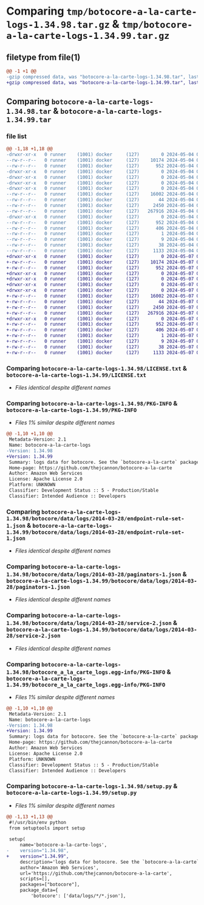 # Comparing `tmp/botocore-a-la-carte-logs-1.34.98.tar.gz` & `tmp/botocore-a-la-carte-logs-1.34.99.tar.gz`

## filetype from file(1)

```diff
@@ -1 +1 @@
-gzip compressed data, was "botocore-a-la-carte-logs-1.34.98.tar", last modified: Sat May  4 01:01:38 2024, max compression
+gzip compressed data, was "botocore-a-la-carte-logs-1.34.99.tar", last modified: Tue May  7 01:02:40 2024, max compression
```

## Comparing `botocore-a-la-carte-logs-1.34.98.tar` & `botocore-a-la-carte-logs-1.34.99.tar`

### file list

```diff
@@ -1,18 +1,18 @@
-drwxr-xr-x   0 runner    (1001) docker     (127)        0 2024-05-04 01:01:38.306241 botocore-a-la-carte-logs-1.34.98/
--rw-r--r--   0 runner    (1001) docker     (127)    10174 2024-05-04 01:01:38.000000 botocore-a-la-carte-logs-1.34.98/LICENSE.txt
--rw-r--r--   0 runner    (1001) docker     (127)      952 2024-05-04 01:01:38.306241 botocore-a-la-carte-logs-1.34.98/PKG-INFO
-drwxr-xr-x   0 runner    (1001) docker     (127)        0 2024-05-04 01:01:38.302241 botocore-a-la-carte-logs-1.34.98/botocore/
-drwxr-xr-x   0 runner    (1001) docker     (127)        0 2024-05-04 01:01:38.302241 botocore-a-la-carte-logs-1.34.98/botocore/data/
-drwxr-xr-x   0 runner    (1001) docker     (127)        0 2024-05-04 01:01:38.302241 botocore-a-la-carte-logs-1.34.98/botocore/data/logs/
-drwxr-xr-x   0 runner    (1001) docker     (127)        0 2024-05-04 01:01:38.306241 botocore-a-la-carte-logs-1.34.98/botocore/data/logs/2014-03-28/
--rw-r--r--   0 runner    (1001) docker     (127)    16002 2024-05-04 01:01:11.000000 botocore-a-la-carte-logs-1.34.98/botocore/data/logs/2014-03-28/endpoint-rule-set-1.json
--rw-r--r--   0 runner    (1001) docker     (127)       44 2024-05-04 01:01:11.000000 botocore-a-la-carte-logs-1.34.98/botocore/data/logs/2014-03-28/examples-1.json
--rw-r--r--   0 runner    (1001) docker     (127)     2450 2024-05-04 01:01:11.000000 botocore-a-la-carte-logs-1.34.98/botocore/data/logs/2014-03-28/paginators-1.json
--rw-r--r--   0 runner    (1001) docker     (127)   267916 2024-05-04 01:01:11.000000 botocore-a-la-carte-logs-1.34.98/botocore/data/logs/2014-03-28/service-2.json
-drwxr-xr-x   0 runner    (1001) docker     (127)        0 2024-05-04 01:01:38.306241 botocore-a-la-carte-logs-1.34.98/botocore_a_la_carte_logs.egg-info/
--rw-r--r--   0 runner    (1001) docker     (127)      952 2024-05-04 01:01:38.000000 botocore-a-la-carte-logs-1.34.98/botocore_a_la_carte_logs.egg-info/PKG-INFO
--rw-r--r--   0 runner    (1001) docker     (127)      406 2024-05-04 01:01:38.000000 botocore-a-la-carte-logs-1.34.98/botocore_a_la_carte_logs.egg-info/SOURCES.txt
--rw-r--r--   0 runner    (1001) docker     (127)        1 2024-05-04 01:01:38.000000 botocore-a-la-carte-logs-1.34.98/botocore_a_la_carte_logs.egg-info/dependency_links.txt
--rw-r--r--   0 runner    (1001) docker     (127)        9 2024-05-04 01:01:38.000000 botocore-a-la-carte-logs-1.34.98/botocore_a_la_carte_logs.egg-info/top_level.txt
--rw-r--r--   0 runner    (1001) docker     (127)       38 2024-05-04 01:01:38.306241 botocore-a-la-carte-logs-1.34.98/setup.cfg
--rw-r--r--   0 runner    (1001) docker     (127)     1133 2024-05-04 01:01:38.000000 botocore-a-la-carte-logs-1.34.98/setup.py
+drwxr-xr-x   0 runner    (1001) docker     (127)        0 2024-05-07 01:02:40.516096 botocore-a-la-carte-logs-1.34.99/
+-rw-r--r--   0 runner    (1001) docker     (127)    10174 2024-05-07 01:02:40.000000 botocore-a-la-carte-logs-1.34.99/LICENSE.txt
+-rw-r--r--   0 runner    (1001) docker     (127)      952 2024-05-07 01:02:40.516096 botocore-a-la-carte-logs-1.34.99/PKG-INFO
+drwxr-xr-x   0 runner    (1001) docker     (127)        0 2024-05-07 01:02:40.516096 botocore-a-la-carte-logs-1.34.99/botocore/
+drwxr-xr-x   0 runner    (1001) docker     (127)        0 2024-05-07 01:02:40.516096 botocore-a-la-carte-logs-1.34.99/botocore/data/
+drwxr-xr-x   0 runner    (1001) docker     (127)        0 2024-05-07 01:02:40.516096 botocore-a-la-carte-logs-1.34.99/botocore/data/logs/
+drwxr-xr-x   0 runner    (1001) docker     (127)        0 2024-05-07 01:02:40.516096 botocore-a-la-carte-logs-1.34.99/botocore/data/logs/2014-03-28/
+-rw-r--r--   0 runner    (1001) docker     (127)    16002 2024-05-07 01:02:11.000000 botocore-a-la-carte-logs-1.34.99/botocore/data/logs/2014-03-28/endpoint-rule-set-1.json
+-rw-r--r--   0 runner    (1001) docker     (127)       44 2024-05-07 01:02:11.000000 botocore-a-la-carte-logs-1.34.99/botocore/data/logs/2014-03-28/examples-1.json
+-rw-r--r--   0 runner    (1001) docker     (127)     2450 2024-05-07 01:02:11.000000 botocore-a-la-carte-logs-1.34.99/botocore/data/logs/2014-03-28/paginators-1.json
+-rw-r--r--   0 runner    (1001) docker     (127)   267916 2024-05-07 01:02:11.000000 botocore-a-la-carte-logs-1.34.99/botocore/data/logs/2014-03-28/service-2.json
+drwxr-xr-x   0 runner    (1001) docker     (127)        0 2024-05-07 01:02:40.516096 botocore-a-la-carte-logs-1.34.99/botocore_a_la_carte_logs.egg-info/
+-rw-r--r--   0 runner    (1001) docker     (127)      952 2024-05-07 01:02:40.000000 botocore-a-la-carte-logs-1.34.99/botocore_a_la_carte_logs.egg-info/PKG-INFO
+-rw-r--r--   0 runner    (1001) docker     (127)      406 2024-05-07 01:02:40.000000 botocore-a-la-carte-logs-1.34.99/botocore_a_la_carte_logs.egg-info/SOURCES.txt
+-rw-r--r--   0 runner    (1001) docker     (127)        1 2024-05-07 01:02:40.000000 botocore-a-la-carte-logs-1.34.99/botocore_a_la_carte_logs.egg-info/dependency_links.txt
+-rw-r--r--   0 runner    (1001) docker     (127)        9 2024-05-07 01:02:40.000000 botocore-a-la-carte-logs-1.34.99/botocore_a_la_carte_logs.egg-info/top_level.txt
+-rw-r--r--   0 runner    (1001) docker     (127)       38 2024-05-07 01:02:40.516096 botocore-a-la-carte-logs-1.34.99/setup.cfg
+-rw-r--r--   0 runner    (1001) docker     (127)     1133 2024-05-07 01:02:40.000000 botocore-a-la-carte-logs-1.34.99/setup.py
```

### Comparing `botocore-a-la-carte-logs-1.34.98/LICENSE.txt` & `botocore-a-la-carte-logs-1.34.99/LICENSE.txt`

 * *Files identical despite different names*

### Comparing `botocore-a-la-carte-logs-1.34.98/PKG-INFO` & `botocore-a-la-carte-logs-1.34.99/PKG-INFO`

 * *Files 1% similar despite different names*

```diff
@@ -1,10 +1,10 @@
 Metadata-Version: 2.1
 Name: botocore-a-la-carte-logs
-Version: 1.34.98
+Version: 1.34.99
 Summary: logs data for botocore. See the `botocore-a-la-carte` package for more info.
 Home-page: https://github.com/thejcannon/botocore-a-la-carte
 Author: Amazon Web Services
 License: Apache License 2.0
 Platform: UNKNOWN
 Classifier: Development Status :: 5 - Production/Stable
 Classifier: Intended Audience :: Developers
```

### Comparing `botocore-a-la-carte-logs-1.34.98/botocore/data/logs/2014-03-28/endpoint-rule-set-1.json` & `botocore-a-la-carte-logs-1.34.99/botocore/data/logs/2014-03-28/endpoint-rule-set-1.json`

 * *Files identical despite different names*

### Comparing `botocore-a-la-carte-logs-1.34.98/botocore/data/logs/2014-03-28/paginators-1.json` & `botocore-a-la-carte-logs-1.34.99/botocore/data/logs/2014-03-28/paginators-1.json`

 * *Files identical despite different names*

### Comparing `botocore-a-la-carte-logs-1.34.98/botocore/data/logs/2014-03-28/service-2.json` & `botocore-a-la-carte-logs-1.34.99/botocore/data/logs/2014-03-28/service-2.json`

 * *Files identical despite different names*

### Comparing `botocore-a-la-carte-logs-1.34.98/botocore_a_la_carte_logs.egg-info/PKG-INFO` & `botocore-a-la-carte-logs-1.34.99/botocore_a_la_carte_logs.egg-info/PKG-INFO`

 * *Files 1% similar despite different names*

```diff
@@ -1,10 +1,10 @@
 Metadata-Version: 2.1
 Name: botocore-a-la-carte-logs
-Version: 1.34.98
+Version: 1.34.99
 Summary: logs data for botocore. See the `botocore-a-la-carte` package for more info.
 Home-page: https://github.com/thejcannon/botocore-a-la-carte
 Author: Amazon Web Services
 License: Apache License 2.0
 Platform: UNKNOWN
 Classifier: Development Status :: 5 - Production/Stable
 Classifier: Intended Audience :: Developers
```

### Comparing `botocore-a-la-carte-logs-1.34.98/setup.py` & `botocore-a-la-carte-logs-1.34.99/setup.py`

 * *Files 1% similar despite different names*

```diff
@@ -1,13 +1,13 @@
 #!/usr/bin/env python
 from setuptools import setup
 
 setup(
     name='botocore-a-la-carte-logs',
-    version="1.34.98",
+    version="1.34.99",
     description='logs data for botocore. See the `botocore-a-la-carte` package for more info.',
     author='Amazon Web Services',
     url='https://github.com/thejcannon/botocore-a-la-carte',
     scripts=[],
     packages=["botocore"],
     package_data={
         'botocore': ['data/logs/*/*.json'],
```


